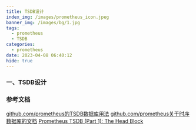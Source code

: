 ```yaml
---
title: TSDB设计
index_img: /images/prometheus_icon.jpeg
banner_img: /images/bg/1.jpg
tags:
  - prometheus
  - TSDB
categories:
  - prometheus
date: 2023-04-08 06:40:12
hide: true
---
```


### 一、TSDB设计



### 参考文档

[github.com/prometheus的TSDB数据库用法](https://github.com/prometheus/prometheus/blob/main/tsdb/docs/usage.md)
[github.com/prometheus关于时序数据库的文档](https://github.com/prometheus/prometheus/tree/main/tsdb/docs/format)
[Prometheus TSDB (Part 1): The Head Block](https://blog.csdn.net/chenhuiqqq/article/details/119521435)